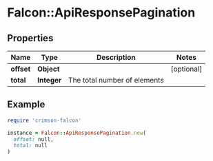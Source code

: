# Falcon::ApiResponsePagination

## Properties

| Name | Type | Description | Notes |
| ---- | ---- | ----------- | ----- |
| **offset** | **Object** |  | [optional] |
| **total** | **Integer** | The total number of elements |  |

## Example

```ruby
require 'crimson-falcon'

instance = Falcon::ApiResponsePagination.new(
  offset: null,
  total: null
)
```

